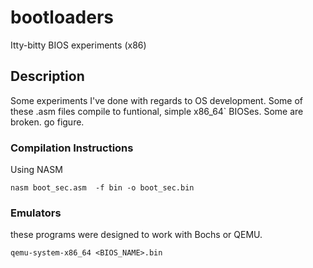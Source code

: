 # bootloaders
Itty-bitty BIOS experiments (x86)

## Description

Some experiments I've done with regards to OS development.
Some of these .asm files compile to funtional, simple x86_64` BIOSes.
Some are broken.
go figure.

### Compilation Instructions
Using NASM 

`nasm boot_sec.asm  -f bin -o boot_sec.bin `

### Emulators
these programs were designed to work with Bochs or QEMU.

`qemu-system-x86_64 <BIOS_NAME>.bin`




